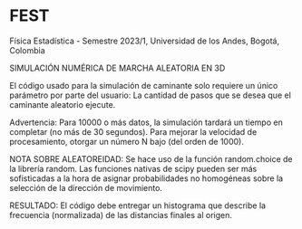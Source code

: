 # FEST
Física Estadística - Semestre 2023/1, Universidad de los Andes, Bogotá, Colombia

SIMULACIÓN NUMÉRICA DE MARCHA ALEATORIA EN 3D

El código usado para la simulación de caminante solo requiere un único parámetro por parte del usuario: La cantidad de pasos que se desea que el caminante aleatorio ejecute. 

Advertencia: Para 10000 o más datos, la simulación tardará un tiempo en completar (no más de 30 segundos). Para mejorar la velocidad de procesamiento, otorgar un número N bajo (del orden de 1000). 

NOTA SOBRE ALEATOREIDAD: Se hace uso de la función random.choice de la librería random. Las funciones nativas de scipy pueden ser más sofisticadas a la hora de asignar probabilidades no homogéneas sobre la selección de la dirección de movimiento. 

RESULTADO: El código debe entregar un histograma que describe la frecuencia (normalizada) de las distancias finales al origen. 

